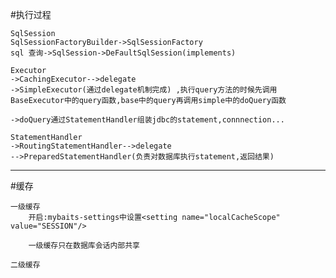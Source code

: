 #执行过程
    
    SqlSession
    SqlSessionFactoryBuilder->SqlSessionFactory
    sql 查询->SqlSession->DeFaultSqlSession(implements)

    Executor
    ->CachingExecutor-->delegate
    ->SimpleExecutor(通过delegate机制完成) ,执行query方法的时候先调用BaseExecutor中的query函数,base中的query再调用simple中的doQuery函数
    
    ->doQuery通过StatementHandler组装jdbc的statement,connnection...

    StatementHandler
    ->RoutingStatementHandler-->delegate
    -->PreparedStatementHandler(负责对数据库执行statement,返回结果)

---
#缓存

    一级缓存
        开启:mybaits-settings中设置<setting name="localCacheScope" value="SESSION"/>
        
        一级缓存只在数据库会话内部共享
    
    二级缓存

